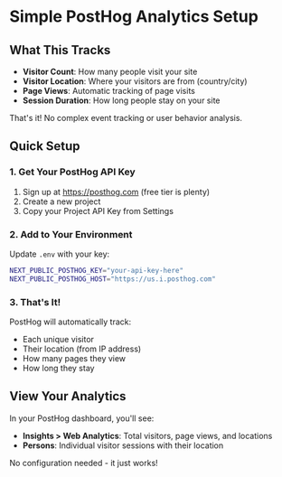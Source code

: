 # Simple PostHog Analytics Setup

## What This Tracks
- **Visitor Count**: How many people visit your site
- **Visitor Location**: Where your visitors are from (country/city)
- **Page Views**: Automatic tracking of page visits
- **Session Duration**: How long people stay on your site

That's it! No complex event tracking or user behavior analysis.

## Quick Setup

### 1. Get Your PostHog API Key
1. Sign up at https://posthog.com (free tier is plenty)
2. Create a new project
3. Copy your Project API Key from Settings

### 2. Add to Your Environment
Update `.env` with your key:
```bash
NEXT_PUBLIC_POSTHOG_KEY="your-api-key-here"
NEXT_PUBLIC_POSTHOG_HOST="https://us.i.posthog.com"
```

### 3. That's It!
PostHog will automatically track:
- Each unique visitor
- Their location (from IP address)
- How many pages they view
- How long they stay

## View Your Analytics

In your PostHog dashboard, you'll see:
- **Insights > Web Analytics**: Total visitors, page views, and locations
- **Persons**: Individual visitor sessions with their location

No configuration needed - it just works!